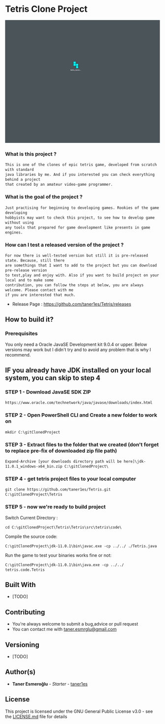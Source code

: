 ﻿# Tetris Clone Project

![Playshot](playshot.gif)

### What is this project ?
	This is one of the clones of epic tetris game, developed from scratch with standard 
	java libraries by me. And if you interested you can check everything behind a project 
	that created by an amateur video-game programmer.
### What is the goal of the project ? 
	Just practising for beginning to developing games. Rookies of the game developing 
	hobbyists may want to check this project, to see how to develop game without using 
	any tools that prepared for game development like presents in game engines.
	
### How can I test a released version of the project ?
	For now there is well-tested version but still it is pre-released state. Because, still there 
	are somethings that I want to add to the project but you can download pre-release version
	to test,play and enjoy with. Also if you want to build project on your local and to make some 
	contribution, you can follow the steps at below, you are always welcome. Please contact with me 
	if you are interested that much.
	
* Release Page : https://github.com/taner1es/Tetris/releases
	
## How to build it?


### Prerequisites

You only need a Oracle JavaSE Development kit 9.0.4 or upper. Below versions may work but
I didn't try and to avoid any problem that is why I recommend.

## IF you already have JDK installed on your local system, you can skip to step 4

### STEP 1 - Download JavaSE SDK ZIP

```
https://www.oracle.com/technetwork/java/javase/downloads/index.html
```

### STEP 2 - Open PowerShell CLI and Create a new folder to work on

```
mkdir C:\gitClonedProject
```
### STEP 3 - Extract files to the folder that we created (don't forget to replace pre-fix of downloaded zip file path)

```
Expand-Archive [your downloads directory path will be here]\jdk-11.0.1_windows-x64_bin.zip C:\gitClonedProject\
```

### STEP 4 - get tetris project files to your local computer

```
git clone https://github.com/taner1es/Tetris.git C:\gitClonedProject\Tetris
```

### STEP 5 - now we're ready to build project 

Switch Current Directory : 
```
cd C:\gitClonedProject\Tetris\Tetris\src\tetris\code\
```
Compile the source code:
```
C:\gitClonedProject\jdk-11.0.1\bin\javac.exe -cp ../../ ./Tetris.java
```
Run the game to test your binaries works fine or not: 
```
C:\gitClonedProject\jdk-11.0.1\bin\java.exe -cp ../../ tetris.code.Tetris
```

## Built With

* [TODO]

## Contributing

* You're always welcome to submit a bug,advice or pull request
* You can contact me with taner.esmrglu@gmail.com

## Versioning

* [TODO]

## Author(s)

* **Taner Esmeroğlu** - *Starter* - [taner1es](https://github.com/taner1es)


## License

This project is licensed under the GNU General Public License v3.0 - see the [LICENSE.md](LICENSE) file for details
